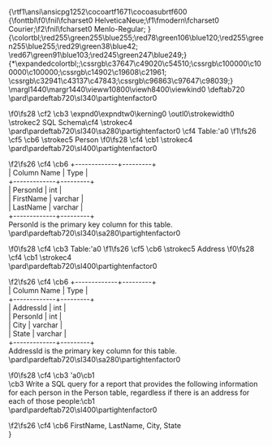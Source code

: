 {\rtf1\ansi\ansicpg1252\cocoartf1671\cocoasubrtf600
{\fonttbl\f0\fnil\fcharset0 HelveticaNeue;\f1\fmodern\fcharset0 Courier;\f2\fnil\fcharset0 Menlo-Regular;
}
{\colortbl;\red255\green255\blue255;\red78\green106\blue120;\red255\green255\blue255;\red29\green38\blue42;
\red67\green91\blue103;\red245\green247\blue249;}
{\*\expandedcolortbl;;\cssrgb\c37647\c49020\c54510;\cssrgb\c100000\c100000\c100000;\cssrgb\c14902\c19608\c21961;
\cssrgb\c32941\c43137\c47843;\cssrgb\c96863\c97647\c98039;}
\margl1440\margr1440\vieww10800\viewh8400\viewkind0
\deftab720
\pard\pardeftab720\sl340\partightenfactor0

\f0\fs28 \cf2 \cb3 \expnd0\expndtw0\kerning0
\outl0\strokewidth0 \strokec2 SQL Schema\cf4 \strokec4 \
\pard\pardeftab720\sl340\sa280\partightenfactor0
\cf4 Table:\'a0
\f1\fs26 \cf5 \cb6 \strokec5 Person
\f0\fs28 \cf4 \cb1 \strokec4 \
\pard\pardeftab720\sl400\partightenfactor0

\f2\fs26 \cf4 \cb6 +-------------+---------+\
| Column Name | Type    |\
+-------------+---------+\
| PersonId    | int     |\
| FirstName   | varchar |\
| LastName    | varchar |\
+-------------+---------+\
PersonId is the primary key column for this table.\
\pard\pardeftab720\sl340\sa280\partightenfactor0

\f0\fs28 \cf4 \cb3 Table:\'a0
\f1\fs26 \cf5 \cb6 \strokec5 Address
\f0\fs28 \cf4 \cb1 \strokec4 \
\pard\pardeftab720\sl400\partightenfactor0

\f2\fs26 \cf4 \cb6 +-------------+---------+\
| Column Name | Type    |\
+-------------+---------+\
| AddressId   | int     |\
| PersonId    | int     |\
| City        | varchar |\
| State       | varchar |\
+-------------+---------+\
AddressId is the primary key column for this table.\
\pard\pardeftab720\sl340\sa280\partightenfactor0

\f0\fs28 \cf4 \cb3 \'a0\cb1 \
\cb3 Write a SQL query for a report that provides the following information for each person in the Person table, regardless if there is an address for each of those people:\cb1 \
\pard\pardeftab720\sl400\partightenfactor0

\f2\fs26 \cf4 \cb6 FirstName, LastName, City, State\
}
